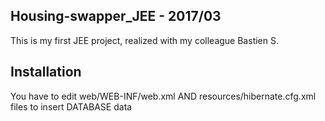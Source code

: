 ## Housing-swapper_JEE - 2017/03
This is my first JEE project, realized with my colleague Bastien S.

## Installation
You have to edit web/WEB-INF/web.xml AND resources/hibernate.cfg.xml files to insert DATABASE data
